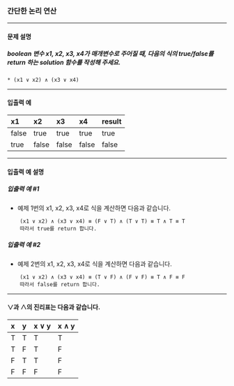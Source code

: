 ### 간단한 논리 연산

***

#### 문제 설명
##### boolean 변수 x1, x2, x3, x4가 매개변수로 주어질 때, 다음의 식의 true/false를 return 하는 solution 함수를 작성해 주세요.

    * (x1 ∨ x2) ∧ (x3 ∨ x4)

***

#### 입출력 예
x1	    |x2    |x3     |x4     |result |
|:--    |:--   |:--    |:--    |:--
false   |true  |true   |true   |true   |
true    |false |false  |false  |false  |

***

#### 입출력 예 설명
##### 입출력 예 #1
* 예제 1번의 x1, x2, x3, x4로 식을 계산하면 다음과 같습니다.
```
    (x1 ∨ x2) ∧ (x3 ∨ x4) ≡ (F ∨ T) ∧ (T ∨ T) ≡ T ∧ T ≡ T
    따라서 true를 return 합니다.
```

##### 입출력 예 #2
* 예제 2번의 x1, x2, x3, x4로 식을 계산하면 다음과 같습니다.
```
    (x1 ∨ x2) ∧ (x3 ∨ x4) ≡ (T ∨ F) ∧ (F ∨ F) ≡ T ∧ F ≡ F
    따라서 false를 return 합니다.
```

***

#### ∨과 ∧의 진리표는 다음과 같습니다.

x	|y	|x ∨ y |x ∧ y|
|:--|:--|:--   |:--
T	|T	|T	   |T    |
T	|F	|T	   |F    |
F	|T	|T	   |F    |
F	|F	|F	   |F    |